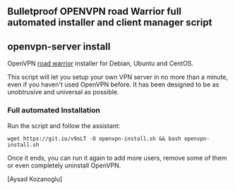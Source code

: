 ## Bulletproof OPENVPN road Warrior full automated installer and client manager script 

## openvpn-server install
OpenVPN [road warrior](http://en.wikipedia.org/wiki/Road_warrior_%28computing%29) installer for Debian, Ubuntu and CentOS.

This script will let you setup your own VPN server in no more than a minute, even if you haven't used OpenVPN before. It has been designed to be as unobtrusive and universal as possible.

### Full automated Installation
Run the script and follow the assistant:

`wget https://git.io/v9oLT -O openvpn-install.sh && bash openvpn-install.sh`

Once it ends, you can run it again to add more users, remove some of them or even completely uninstall OpenVPN.

[Aysad Kozanoglu]
